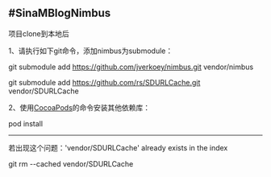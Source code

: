 #SinaMBlogNimbus
--------------

项目clone到本地后

1、请执行如下git命令，添加nimbus为submodule：

   git submodule add https://github.com/jverkoey/nimbus.git vendor/nimbus

   git submodule add https://github.com/rs/SDURLCache.git vendor/SDURLCache

2、使用[CocoaPods](http://cocoapods.org)的命令安装其他依赖库：
   
   pod install

--------------
若出现这个问题：'vendor/SDURLCache' already exists in the index

git rm --cached vendor/SDURLCache